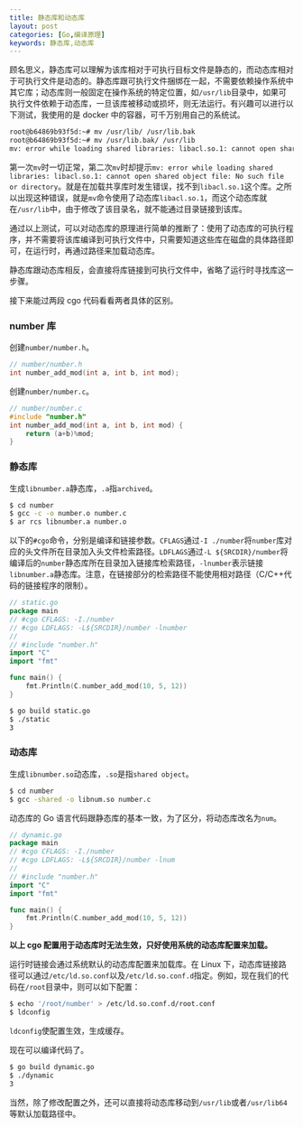 ```yaml
---
title: 静态库和动态库
layout: post
categories: [Go,编译原理]
keywords: 静态库,动态库
---
```


顾名思义，静态库可以理解为该库相对于可执行目标文件是静态的，而动态库相对于可执行文件是动态的。静态库跟可执行文件捆绑在一起，不需要依赖操作系统中其它库；动态库则一般固定在操作系统的特定位置，如`/usr/lib`目录中，如果可执行文件依赖于动态库，一旦该库被移动或损坏，则无法运行。有兴趣可以进行以下测试，我使用的是 docker 中的容器，可千万别用自己的系统试。

```bash
root@b64869b93f5d:~# mv /usr/lib/ /usr/lib.bak
root@b64869b93f5d:~# mv /usr/lib.bak/ /usr/lib
mv: error while loading shared libraries: libacl.so.1: cannot open shared object file: No such file or directory
```

第一次`mv`时一切正常，第二次`mv`时却提示`mv: error while loading shared libraries: libacl.so.1: cannot open shared object file: No such file or directory`。就是在加载共享库时发生错误，找不到`libacl.so.1`这个库。之所以出现这种错误，就是`mv`命令使用了动态库`libacl.so.1`，而这个动态库就在`/usr/lib`中，由于修改了该目录名，就不能通过目录链接到该库。

通过以上测试，可以对动态库的原理进行简单的推断了：使用了动态库的可执行程序，并不需要将该库编译到可执行文件中，只需要知道这些库在磁盘的具体路径即可，在运行时，再通过路径来加载动态库。

静态库跟动态库相反，会直接将库链接到可执行文件中，省略了运行时寻找库这一步骤。

接下来能过两段 cgo 代码看看两者具体的区别。

### number 库

创建`number/number.h`。

```c
// number/number.h
int number_add_mod(int a, int b, int mod);
```

创建`number/number.c`。

```c
// number/number.c
#include "number.h"
int number_add_mod(int a, int b, int mod) {
    return (a+b)%mod;
}
```

### 静态库

生成`libnumber.a`静态库，`.a`指`archived`。

```bash
$ cd number
$ gcc -c -o number.o number.c
$ ar rcs libnumber.a number.o
```

以下的`#cgo`命令，分别是编译和链接参数。`CFLAGS`通过`-I ./number`将`number`库对应的头文件所在目录加入头文件检索路径。`LDFLAGS`通过`-L ${SRCDIR}/number`将编译后的`number`静态库所在目录加入链接库检索路径，`-lnumber`表示链接`libnumber.a`静态库。注意，在链接部分的检索路径不能使用相对路径（C/C++代码的链接程序的限制）。

```go
// static.go
package main
// #cgo CFLAGS: -I./number
// #cgo LDFLAGS: -L${SRCDIR}/number -lnumber
//
// #include "number.h"
import "C"
import "fmt"

func main() {
    fmt.Println(C.number_add_mod(10, 5, 12))
}
```

```bash
$ go build static.go
$ ./static
3
```

### 动态库

生成`libnumber.so`动态库，`.so`是指`shared object`。

```bash
$ cd number
$ gcc -shared -o libnum.so number.c
```

动态库的 Go 语言代码跟静态库的基本一致，为了区分，将动态库改名为`num`。

```go
// dynamic.go
package main
// #cgo CFLAGS: -I./number
// #cgo LDFLAGS: -L${SRCDIR}/number -lnum
//
// #include "number.h"
import "C"
import "fmt"

func main() {
    fmt.Println(C.number_add_mod(10, 5, 12))
}
```

**以上 cgo 配置用于动态库时无法生效，只好使用系统的动态库配置来加载。**

运行时链接会通过系统默认的动态库配置来加载库。在 Linux 下，动态库链接路径可以通过`/etc/ld.so.conf`以及`/etc/ld.so.conf.d`指定。例如，现在我们的代码在`/root`目录中，则可以如下配置：

```bash
$ echo '/root/number' > /etc/ld.so.conf.d/root.conf
$ ldconfig
```

`ldconfig`使配置生效，生成缓存。

现在可以编译代码了。

```bash
$ go build dynamic.go
$ ./dynamic
3
```

当然，除了修改配置之外，还可以直接将动态库移动到`/usr/lib`或者`/usr/lib64`等默认加载路径中。